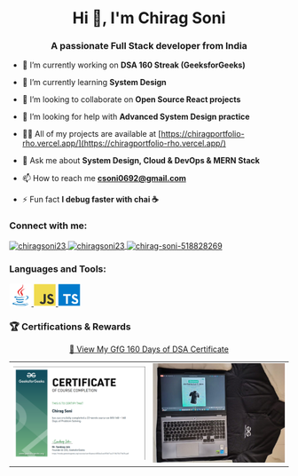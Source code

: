 <h1 align="center">Hi 👋, I'm Chirag Soni</h1>
<h3 align="center">A passionate Full Stack developer from India</h3>

- 🔭 I’m currently working on **DSA 160 Streak (GeeksforGeeks)**

- 🌱 I’m currently learning **System Design**

- 👯 I’m looking to collaborate on **Open Source React projects**

- 🤝 I’m looking for help with **Advanced System Design practice**

- 👨‍💻 All of my projects are available at [https://chiragportfolio-rho.vercel.app/](https://chiragportfolio-rho.vercel.app/)

- 💬 Ask me about **System Design, Cloud & DevOps & MERN Stack**

- 📫 How to reach me **csoni0692@gmail.com**

- ⚡ Fun fact **I debug faster with chai ☕**

<h3 align="left">Connect with me:</h3>
<p align="left">
<a href="https://twitter.com/chiragsoni23" target="blank">
  <img align="center" src="https://raw.githubusercontent.com/rahuldkjain/github-profile-readme-generator/master/src/images/icons/Social/twitter.svg" alt="chiragsoni23" height="30" width="40" />
</a>
<a href="https://www.leetcode.com/chiragsoni23/" target="blank">
  <img align="center" src="https://raw.githubusercontent.com/rahuldkjain/github-profile-readme-generator/master/src/images/icons/Social/leet-code.svg" alt="chiragsoni23" height="30" width="40" />
</a>
<a href="https://linkedin.com/in/chirag-soni-518828269" target="blank"><img align="center" src="https://raw.githubusercontent.com/rahuldkjain/github-profile-readme-generator/master/src/images/icons/Social/linked-in-alt.svg" alt="chirag-soni-518828269" height="30" width="40" /></a>
</p>

<h3 align="left">Languages and Tools:</h3>
<p align="left"> 
<a href="https://www.java.com" target="_blank" rel="noreferrer"> 
  <img src="https://raw.githubusercontent.com/devicons/devicon/master/icons/java/java-original.svg" alt="java" width="40" height="40"/> 
</a> 
<a href="https://developer.mozilla.org/en-US/docs/Web/JavaScript" target="_blank" rel="noreferrer"> 
  <img src="https://raw.githubusercontent.com/devicons/devicon/master/icons/javascript/javascript-original.svg" alt="javascript" width="40" height="40"/> 
</a> 
<a href="https://www.typescriptlang.org/" target="_blank" rel="noreferrer"> 
  <img src="https://raw.githubusercontent.com/devicons/devicon/master/icons/typescript/typescript-original.svg" alt="typescript" width="40" height="40"/> 
</a> 
</p>

<h3 align="left">🏆 Certifications & Rewards</h3>
<p align="center">
  <a href="https://www.geeksforgeeks.org/certificate/c8334e2cec592b71ac2118475477667b?utm_source=socials&utm_medium=cc_link" target="_blank">
    📜 View My GfG 160 Days of DSA Certificate
  </a>
</p>

<table>
  <tr>
    <td align="center">
      <img src="./assets/certificate.png" alt="GfG 160 Days Certificate" width="400"/>
    </td>
    <td align="center">
      <img src="./assets/gfg160-tshirt.png" alt="GfG 160 Days T-shirt Reward" width="400"/>
    </td>
  </tr>
</table>

